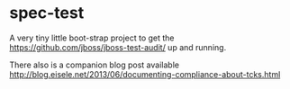spec-test
=========

A very tiny little boot-strap project to get the https://github.com/jboss/jboss-test-audit/
up and running.

There also is a companion blog post available http://blog.eisele.net/2013/06/documenting-compliance-about-tcks.html
